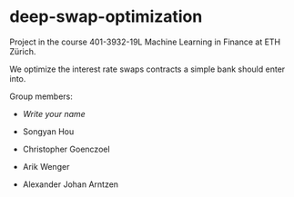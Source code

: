 # deep-swap-optimization
Project in the course 401-3932-19L  Machine Learning in Finance at ETH Zürich. 

We optimize the interest rate swaps contracts a simple bank should enter into.

Group members: 

*  *Write your name*

* Songyan Hou
* Christopher Goenczoel
* Arik Wenger
* Alexander Johan Arntzen
